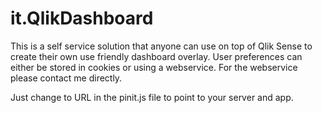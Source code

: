 # it.QlikDashboard

This is a self service solution that anyone can use on top of Qlik Sense to create their own use friendly dashboard overlay. User preferences can either be stored in cookies or using a webservice. For the webservice please contact me directly.

Just change to URL in the pinit.js file to point to your server and app.

